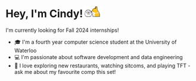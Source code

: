 # Hey, I'm Cindy!<img src="https://github.com/cin-day/cin-day/blob/main/billdbird.gif" width="50"/>
I'm currently looking for Fall 2024 internships!
- 🎓 I'm a fourth year computer science student at the University of Waterloo
- 💻 I'm passionate about software development and data engineering
- 🧸 I love exploring new restaurants, watching sitcoms, and playing TFT - ask me about my favourite comp this set!
